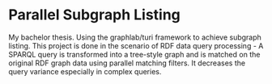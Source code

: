 # Parallel Subgraph Listing
My bachelor thesis.
Using the graphlab/turi framework to achieve subgraph listing.
This project is done in the scenario of RDF data query processing - A SPARQL query is transformed into a tree-style graph and is matched on the original RDF graph data using parallel matching filters.
It decreases the query variance especially in complex queries. 
